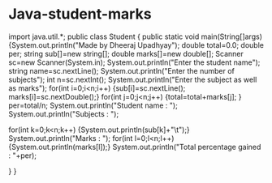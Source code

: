 # Java-student-marks
import java.util.*;
public class Student
{
public static void main(String[]args)
{System.out.println("Made by Dheeraj Upadhyay");
double total=0.0;
double per;
string sub[]=new string[];
double marks[]=new double[];
Scanner sc=new Scanner(System.in);
System.out.println("Enter the student name");
string name=sc.nextLine();
System.out.println("Enter the number of subjects");
int n=sc.nextInt();
System.out.println("Enter the subject as well as marks");
for(int i=0;i<n;i++)
{sub[i]=sc.nextLine();
marks[i]=sc.nextDouble();}
for(int j=0;j<n;j++)
{total=total+marks[j];
}
per=total/n;
System.out.println("Student name : ");
System.out.println("Subjects : ");


for(int k=0;k<n;k++)
{System.out.println(sub[k]+"\t");}
System.out.println("Marks    : ");
for(int l=0;l<n;l++)
{System.out.println(marks[l]);}
System.out.println("Total percentage gained : "+per);



}
}

